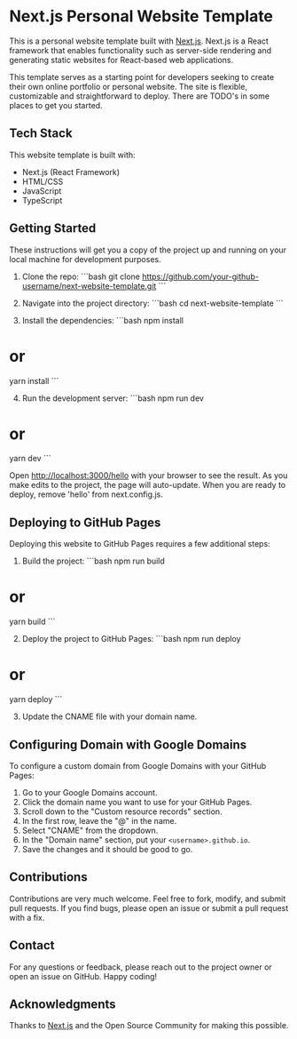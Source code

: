 # Next.js Personal Website Template

This is a personal website template built with [Next.js](https://nextjs.org/). Next.js is a React framework that enables functionality such as server-side rendering and generating static websites for React-based web applications.

This template serves as a starting point for developers seeking to create their own online portfolio or personal website. The site is flexible, customizable and straightforward to deploy. There are TODO's in some places to get you started.

## Tech Stack

This website template is built with:

- Next.js (React Framework)
- HTML/CSS
- JavaScript
- TypeScript

## Getting Started

These instructions will get you a copy of the project up and running on your local machine for development purposes.

1. Clone the repo:
\```bash
git clone https://github.com/your-github-username/next-website-template.git
\```

2. Navigate into the project directory:
\```bash
cd next-website-template
\```

3. Install the dependencies:
\```bash
npm install
# or
yarn install
\```

4. Run the development server:
\```bash
npm run dev
# or
yarn dev
\```

Open [http://localhost:3000/hello](http://localhost:3000/hello) with your browser to see the result. As you make edits to the project, the page will auto-update. When you are ready to deploy, remove 'hello' from next.config.js.

## Deploying to GitHub Pages

Deploying this website to GitHub Pages requires a few additional steps:

1. Build the project:
\```bash
npm run build
# or
yarn build
\```

2. Deploy the project to GitHub Pages:
\```bash
npm run deploy
# or
yarn deploy
\```

3. Update the CNAME file with your domain name.

## Configuring Domain with Google Domains

To configure a custom domain from Google Domains with your GitHub Pages:

1. Go to your Google Domains account.
2. Click the domain name you want to use for your GitHub Pages.
3. Scroll down to the "Custom resource records" section.
4. In the first row, leave the "@" in the name.
5. Select "CNAME" from the dropdown.
6. In the "Domain name" section, put your `<username>.github.io`.
7. Save the changes and it should be good to go.

## Contributions

Contributions are very much welcome. Feel free to fork, modify, and submit pull requests. If you find bugs, please open an issue or submit a pull request with a fix.

## Contact

For any questions or feedback, please reach out to the project owner or open an issue on GitHub. Happy coding!

## Acknowledgments

Thanks to [Next.js](https://nextjs.org/) and the Open Source Community for making this possible.
